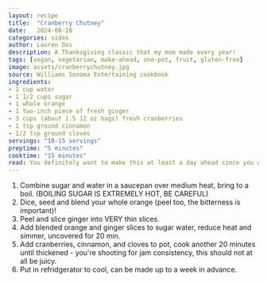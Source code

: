 ```yaml
---
layout: recipe
title:  "Cranberry Chutney"
date:   2024-08-28
categories: sides
author: Lauren Oas
description: A Thanksgiving classic that my mom made every year!
tags: [vegan, vegetarian, make-ahead, one-pot, fruit, gluten-free]
image: assets/cranberrychutney.jpg
source: Williams Sonoma Entertaining cookbook  
ingredients:
- 1 cup water
- 1 1/2 cups sugar
- 1 whole orange
- 1 two-inch piece of fresh ginger
- 3 cups (about 1.5 12 oz bags) fresh cranberries
- 1 tsp ground cinnamon
- 1/2 tsp ground cloves
servings: "10-15 servings"
preptime: "5 minutes"
cooktime: "15 minutes"
read: You definitely want to make this at least a day ahead since you want to serve it could. This is not for everybody, but I love just a bit with my turkey! The servings are admittedly small, but typically people don't want a ton. 
---
```

1. Combine sugar and water in a saucepan over medium heat, bring to a boil. (BOILING SUGAR IS EXTREMELY HOT, BE CAREFUL) 
2. Dice, seed and blend your whole orange (peel too, the bitterness is important)!
3. Peel and slice ginger into VERY thin slices.
4. Add blended orange and ginger slices to sugar water, reduce heat and simmer, uncovered for 20 min.
5.  Add cranberries, cinnamon, and cloves to pot, cook another 20 minutes until thickened - you're shooting for jam consistency, this should not at all be juicy. 
6. Put in refridgerator to cool, can be made up to a week in advance.
